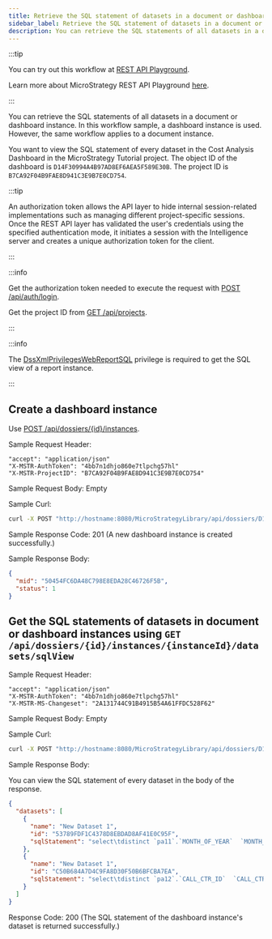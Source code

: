 ```yaml
---
title: Retrieve the SQL statement of datasets in a document or dashboard instance
sidebar_label: Retrieve the SQL statement of datasets in a document or dashboard instance
description: You can retrieve the SQL statements of all datasets in a document or dashboard instance. In this workflow sample, a dashboard instance is used. However, the same workflow applies to a document instance.
---
```


<Available since="2021 Update 2" />

:::tip

You can try out this workflow at [REST API Playground](https://www.postman.com/microstrategysdk/workspace/microstrategy-rest-api/folder/16131298-5d5e523d-6a02-45a1-9537-bc0d37f9c10c).

Learn more about MicroStrategy REST API Playground [here](/docs/getting-started/playground.md).

:::

You can retrieve the SQL statements of all datasets in a document or dashboard instance. In this workflow sample, a dashboard instance is used. However, the same workflow applies to a document instance.

You want to view the SQL statement of every dataset in the Cost Analysis Dashboard in the MicroStrategy Tutorial project. The object ID of the dashboard is `D14F30994A4B97AD8EF6AEA5F589E30B`. The project ID is `B7CA92F04B9FAE8D941C3E9B7E0CD754`.

:::tip

An authorization token allows the API layer to hide internal session-related implementations such as managing different project-specific sessions. Once the REST API layer has validated the user's credentials using the specified authentication mode, it initiates a session with the Intelligence server and creates a unique authorization token for the client.

:::

:::info

Get the authorization token needed to execute the request with [POST /api/auth/login](https://demo.microstrategy.com/MicroStrategyLibrary/api-docs/index.html#/Authentication/postLogin).

Get the project ID from [GET /api/projects](https://demo.microstrategy.com/MicroStrategyLibrary/api-docs/index.html#/Projects/getProjects_1).

:::

:::info

The [DssXmlPrivilegesWebReportSQL](https://www2.microstrategy.com/producthelp/Current/WebAPIReference/com/microstrategy/webapi/EnumDSSXMLPrivilegeTypes.html#DssXmlPrivilegesWebReportSQL) privilege is required to get the SQL view of a report instance.

:::

## Create a dashboard instance

Use [POST /api/dossiers/\{id}/instances](https://demo.microstrategy.com/MicroStrategyLibrary/api-docs/index.html#/Dossiers%20and%20Documents/createDossierInstance_2).

Sample Request Header:

```http
"accept": "application/json"
"X-MSTR-AuthToken": "4bb7n1dhjo860e7tlpchg57hl"
"X-MSTR-ProjectID": "B7CA92F04B9FAE8D941C3E9B7E0CD754"
```

Sample Request Body: Empty

Sample Curl:

```bash
curl -X POST "http://hostname:8080/MicroStrategyLibrary/api/dossiers/D14F30994A4B97AD8EF6AEA5F589E30B/instances" -H "accept: application/json" -H "X-MSTR-AuthToken: 4bb7n1dhjo860e7tlpchg57hl" -H "X-MSTR-ProjectID: B7CA92F04B9FAE8D941C3E9B7E0CD754"
```

Sample Response Code: 201 (A new dashboard instance is created successfully.)

Sample Response Body:

```json
{
  "mid": "50454FC6DA48C798E8EDA28C46726F5B",
  "status": 1
}
```

## Get the SQL statements of datasets in document or dashboard instances using `GET /api/dossiers/{id}/instances/{instanceId}/datasets/sqlView`

Sample Request Header:

```http
"accept": "application/json"
"X-MSTR-AuthToken": "4bb7n1dhjo860e7tlpchg57hl"
"X-MSTR-MS-Changeset": "2A131744C91B4915B54A61FFDC528F62"
```

Sample Request Body: Empty

Sample Curl:

```bash
curl -X POST "http://hostname:8080/MicroStrategyLibrary/api/dossiers/D14F30994A4B97AD8EF6AEA5F589E30B/instances/50454FC6DA48C798E8EDA28C46726F5B/datasets/sqlView" -H "accept: application/json" -H "X-MSTR-AuthToken: 4bb7n1dhjo860e7tlpchg57hl" -H "X-MSTR-ProjectID: B7CA92F04B9FAE8D941C3E9B7E0CD754"
```

Sample Response Body:

You can view the SQL statement of every dataset in the body of the response.

```json
{
  "datasets": [
    {
      "name": "New Dataset 1",
      "id": "53789FDF1C4378D8EBDAD8AF41E0C95F",
      "sqlStatement": "select\tdistinct `pa11`.`MONTH_OF_YEAR`  `MONTH_OF_YEAR`,\n\t`a14`.`MONTH_OF_YEAR_NAME`  `MONTH_OF_YEAR_NAME0`,\n\t`pa11`.`Quarter_ID`  `Quarter_ID`,\n\t`a13`.`QUARTER_DESC`  `QUARTER_DESC0`,\n\t`a13`.`Year_ID`  `Year_ID`,\n\t`pa11`.`WJXBFS1`  `WJXBFS1`,\n\t`pa11`.`WJXBFS2`  `WJXBFS2`,\n\t`pa12`.`WJXBFS1`  `WJXBFS3`\nfrom\t(select\t`a12`.`Quarter_ID`  `Quarter_ID`,\n\t\t`a13`.`MONTH_OF_YEAR`  `MONTH_OF_YEAR`,\n\t\tsum((`a11`.`QTY_SOLD` * `a11`.`UNIT_COST`))  `WJXBFS1`,\n\t\tsum((`a11`.`QTY_SOLD` * `a11`.`DISCOUNT`))  `WJXBFS2`\n\tfrom\t`ORDER_DETAIL`\t`a11`\n\t\tjoin\t`LU_DAY`\t`a12`\n\t\t  on \t(`a11`.`ORDER_DATE` = `a12`.`DAY_DATE`)\n\t\tjoin\t`LU_MONTH`\t`a13`\n\t\t  on \t(`a12`.`MONTH_ID` = `a13`.`MONTH_ID`)\n\tgroup by\t`a12`.`Quarter_ID`,\n\t\t`a13`.`MONTH_OF_YEAR`\n\t)\t`pa11`\n\tjoin\t(select\t`a13`.`Quarter_ID`  `Quarter_ID`,\n\t\t`a12`.`MONTH_OF_YEAR`  `MONTH_OF_YEAR`,\n\t\tsum(`a11`.`TOT_COST`)  `WJXBFS1`\n\tfrom\t`STATE_SUBCATEG_MNTH_SLS`\t`a11`\n\t\tjoin\t`LU_MONTH`\t`a12`\n\t\t  on \t(`a11`.`MONTH_ID` = `a12`.`MONTH_ID`)\n\t\tjoin\t`LU_QUARTER`\t`a13`\n\t\t  on \t(`a12`.`Quarter_ID` = `a13`.`LY_QUARTER_ID`)\n\tgroup by\t`a13`.`Quarter_ID`,\n\t\t`a12`.`MONTH_OF_YEAR`\n\t)\t`pa12`\n\t  on \t(`pa11`.`MONTH_OF_YEAR` = `pa12`.`MONTH_OF_YEAR` and \n\t`pa11`.`Quarter_ID` = `pa12`.`Quarter_ID`)\n\tjoin\t`LU_QUARTER`\t`a13`\n\t  on \t(`pa11`.`Quarter_ID` = `a13`.`Quarter_ID`)\n\tjoin\t`LU_MONTH_OF_YEAR`\t`a14`\n\t  on \t(`pa11`.`MONTH_OF_YEAR` = `a14`.`MONTH_OF_YEAR`)\n\n[Analytical engine calculation steps:\n\t1.  Calculate metric: <Cost Growth>\n\t2.  Perform cross-tabbing\n]\n"
    },
    {
      "name": "New Dataset 1",
      "id": "C50B684A7D4C9FA8D30F50B6BFCBA7EA",
      "sqlStatement": "select\tdistinct `pa12`.`CALL_CTR_ID`  `CALL_CTR_ID`,\n\t`a13`.`CENTER_NAME`  `CENTER_NAME`,\n\t`a13`.`COUNTRY_ID`  `COUNTRY_ID`,\n\t`a15`.`COUNTRY_NAME`  `COUNTRY_NAME0`,\n\t`a13`.`REGION_ID`  `REGION_ID`,\n\t`a14`.`REGION_NAME`  `REGION_NAME`,\n\t`pa12`.`WJXBFS1`  `WJXBFS1`\n\t`pa12`.`Revenue`  `Revenue`\nfrom\t(select\t`a12`.`CALL_CTR_ID`  `CALL_CTR_ID`,\n\t\tsum((`a11`.`TOT_DOLLAR_SALES` - `a11`.`TOT_COST`))  `WJXBFS1`,\n\t\tsum(`a11`.`TOT_DOLLAR_SALES`)  `Revenue`\n\tfrom\t`ITEM_EMP_SLS`\t`a11`\n\t\tjoin\t`LU_EMPLOYEE`\t`a12`\n\t\t  on \t(`a11`.`EMP_ID` = `a12`.`EMP_ID`)\n\tgroup by\t`a12`.`CALL_CTR_ID`\n\t)\t`pa12`\n\tjoin\t`LU_CALL_CTR`\t`a13`\n\t  on \t(`pa12`.`CALL_CTR_ID` = `a13`.`CALL_CTR_ID`)\n\tjoin\t`LU_REGION`\t`a14`\n\t  on \t(`a13`.`COUNTRY_ID` = `a14`.`COUNTRY_ID` and \n\t`a13`.`REGION_ID` = `a14`.`REGION_ID`)\n\tjoin\t`LU_COUNTRY`\t`a15`\n\t  on \t(`a13`.`COUNTRY_ID` = `a15`.`COUNTRY_ID`)\n\n[Analytical engine calculation steps:\n\t1.  Calculate metric: <Profit Margin>\n\t2.  Calculate metric: <Profit Percent Growth>\n\t3.  Perform cross-tabbing\n]\n"
    }
  ]
}
```

Response Code: 200 (The SQL statement of the dashboard instance's dataset is returned successfully.)
